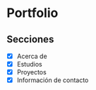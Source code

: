 # Portfolio

## Secciones

- [x] Acerca de
- [x] Estudios
- [x] Proyectos
- [x] Información de contacto
